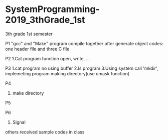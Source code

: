 # SystemProgramming-2019_3thGrade_1st
3th grade 1st semester

P1
"gcc" and "Make" program
compile together after generate object codes: one header file and three C file

P2
1.Cat program function open, write, ...

P3
1.cat program no using buffer
2.ls program
3.Using system call 'mkdir', implemeting program making directory(use umask function)

P4
1. make directory

P5

P6
1. Signal

others
 received sample codes in class
